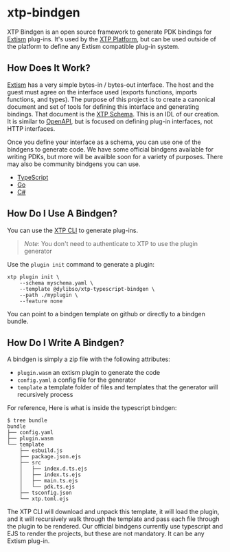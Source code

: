 # xtp-bindgen

XTP Bindgen is an open source framework to generate PDK bindings for [Extism](https://extism.org) plug-ins.
It's used by the [XTP Platform](https://www.getxtp.com/), but can be used outside of the platform to define
any Extism compatible plug-in system.

## How Does It Work?

[Extism](https://extism.org) has a very simple bytes-in / bytes-out interface. The host and the guest must agree
on the interface used (exports functions, imports functions, and types). The purpose of this project is
to create a canonical document and set of tools for defining this interface and generating bindings. That
document is the [XTP Schema](https://docs.xtp.dylibso.com/docs/concepts/xtp-schema). This is an IDL of our creation.
It is similar to [OpenAPI](https://www.openapis.org/), but is focused on defining plug-in interfaces, not HTTP interfaces.

Once you define your interface as a schema, you can use one of the bindgens to generate code. We have some official
bindgens available for writing PDKs, but more will be availble soon for a variety of purposes. There may also be community
bindgens you can use.

* [TypeScript](https://github.com/dylibso/xtp-typescript-bindgen)
* [Go](https://github.com/dylibso/xtp-go-bindgen)
* [C#](https://github.com/dylibso/xtp-csharp-bindgen)

## How Do I Use A Bindgen?

You can use the [XTP CLI](https://docs.xtp.dylibso.com/docs/cli/) to generate plug-ins.

> *Note*: You don't need to authenticate to XTP to use the plugin generator

Use the `plugin init` command to generate a plugin:

```
xtp plugin init \
    --schema myschema.yaml \
    --template @dylibso/xtp-typescript-bindgen \
    --path ./myplugin \
    --feature none
```

You can point to a bindgen template on github or directly to a bindgen bundle.


## How Do I Write A Bindgen?


A bindgen is simply a zip file with the following attributes:

* `plugin.wasm` an extism plugin to generate the code
* `config.yaml` a config file for the generator
* `template` a template folder of files and templates that the generator will recursively process

For reference, Here is what is inside the typescript bindgen:

```
$ tree bundle
bundle
├── config.yaml
├── plugin.wasm
└── template
    ├── esbuild.js
    ├── package.json.ejs
    ├── src
    │   ├── index.d.ts.ejs
    │   ├── index.ts.ejs
    │   ├── main.ts.ejs
    │   └── pdk.ts.ejs
    ├── tsconfig.json
    └── xtp.toml.ejs
```

The XTP CLI will download and unpack this template, it will load the plugin, and it will recursively walk
through the template and pass each file through the plugin to be rendered. Our official bindgens
currently use typescript and EJS to render the projects, but these are not mandatory.
It can be any Extism plug-in.

